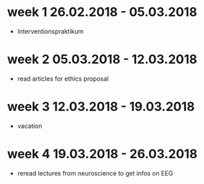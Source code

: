 # week 1 26.02.2018 - 05.03.2018
- Interventionspraktikum

# week 2 05.03.2018 - 12.03.2018
- read articles for ethics proposal

# week 3 12.03.2018 - 19.03.2018
- vacation

# week 4 19.03.2018 - 26.03.2018
- reread lectures from neuroscience to get infos on EEG
